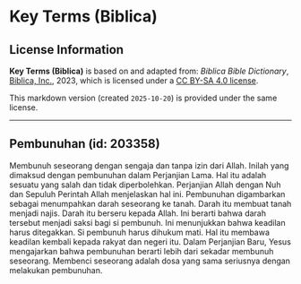 # Key Terms (Biblica)

## License Information

**Key Terms (Biblica)** is based on and adapted from: _Biblica Bible Dictionary_, [Biblica, Inc.](https://www.biblica.com/), 2023, which is licensed under a [CC BY-SA 4.0 license](https://creativecommons.org/licenses/by-sa/4.0/legalcode.en).

This markdown version (created `2025-10-20`) is provided under the same license.



--------------------------------

## Pembunuhan (id: 203358)

Membunuh seseorang dengan sengaja dan tanpa izin dari Allah. Inilah yang dimaksud dengan pembunuhan dalam Perjanjian Lama. Hal itu adalah sesuatu yang salah dan tidak diperbolehkan. Perjanjian Allah dengan Nuh dan Sepuluh Perintah Allah menjelaskan hal ini. Pembunuhan digambarkan sebagai menumpahkan darah seseorang ke tanah. Darah itu membuat tanah menjadi najis. Darah itu berseru kepada Allah. Ini berarti bahwa darah tersebut menjadi saksi bagi si pembunuh. Ini menunjukkan bahwa keadilan harus ditegakkan. Si pembunuh harus dihukum mati. Hal itu membawa keadilan kembali kepada rakyat dan negeri itu. Dalam Perjanjian Baru, Yesus mengajarkan bahwa pembunuhan berarti lebih dari sekadar membunuh seseorang. Membenci seseorang adalah dosa yang sama seriusnya dengan melakukan pembunuhan.


